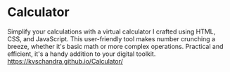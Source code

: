 # Calculator
Simplify your calculations with a virtual calculator I crafted using HTML, CSS, and JavaScript. This user-friendly tool makes number crunching a breeze, whether it's basic math or more complex operations. Practical and efficient, it's a handy addition to your digital toolkit.
https://kvschandra.github.io/Calculator/
